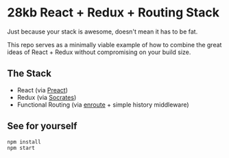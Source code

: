 # 28kb React + Redux + Routing Stack

Just because your stack is awesome, doesn't mean it has to be fat.

This repo serves as a minimally viable example of how to combine the great ideas of React + Redux without compromising on your build size.

## The Stack

- React (via [Preact](https://github.com/developit/preact))
- Redux (via [Socrates](https://github.com/matthewmueller/socrates))
- Functional Routing (via [enroute](https://github.com/lapwinglabs/enroute) + simple history middleware)

## See for yourself

```
npm install
npm start
```
